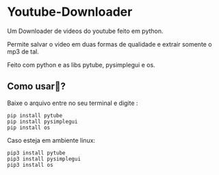 # Youtube-Downloader
Um Downloader de videos do youtube feito em python.

Permite salvar o video em duas formas de qualidade e extrair somente o mp3 de tal.

Feito com python e as libs pytube, pysimplegui e os.

## Como usar🤔?

Baixe o arquivo entre no seu terminal e digite :

    pip install pytube
    pip install pysimplegui
    pip install os

Caso esteja em ambiente linux: 

    pip3 install pytube
    pip3 install pysimplegui
    pip3 install os
